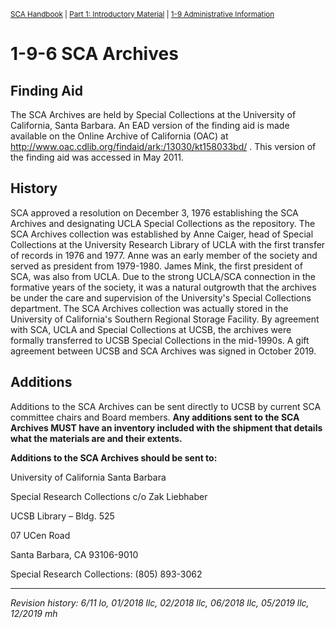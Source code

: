 <sup>[SCA Handbook](/sca-handbook/index.html) | [Part 1: Introductory Material](../01_introductory_material/index.html) | [1-9 Administrative Information](../01_introductory_material/01-09_administrative-information.html)</sup> 

# 1-9-6 SCA Archives

## Finding Aid
The SCA Archives are held by Special Collections at the University of California, Santa Barbara. An EAD version of the finding aid is made available on the Online Archive of California (OAC)
at http://www.oac.cdlib.org/findaid/ark:/13030/kt158033bd/ . This version of the finding aid was accessed in May 2011.

## History
SCA approved a resolution on December 3, 1976 establishing the SCA Archives and designating UCLA Special Collections as the repository. The SCA Archives collection was established by
Anne Caiger, head of Special Collections at the University Research Library of UCLA with the first transfer of records in 1976 and 1977. Anne was an early member of the society and served
as president from 1979-1980. James Mink, the first president of SCA, was also from UCLA. Due to the strong UCLA/SCA connection in the formative years of the society, it was a natural
outgrowth that the archives be under the care and supervision of the University's Special Collections department. The SCA Archives collection was actually stored in the University of
California's Southern Regional Storage Facility. By agreement with SCA, UCLA and Special Collections at UCSB, the archives were formally transferred to UCSB Special Collections in the
mid-1990s. A gift agreement between UCSB and SCA Archives was signed in October 2019.

## Additions
Additions to the SCA Archives can be sent directly to UCSB by current SCA committee chairs and Board members. **Any additions sent to the SCA Archives MUST have an inventory
included with the shipment that details what the materials are and their extents.**

**Additions to the SCA Archives should be sent to:**

University of California Santa Barbara

Special Research Collections c/o Zak Liebhaber

UCSB Library – Bldg. 525

07 UCen Road

Santa Barbara, CA 93106-9010

Special Research Collections: (805) 893-3062

***

_Revision history: 6/11 lo, 01/2018 llc, 02/2018 llc, 06/2018 llc, 05/2019 llc, 12/2019 mh_
